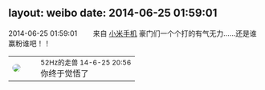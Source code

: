 layout: weibo
date: 2014-06-25 01:59:01
---
<meta name="referrer" content="no-referrer" />

2014-06-25 01:59:01  &nbsp;&nbsp;&nbsp;&nbsp;&nbsp;&nbsp; 来自 <a href="http://app.weibo.com/t/feed/22zMnn" rel="nofollow">小米手机</a>
豪门们一个个打的有气无力……还是谁赢粉谁吧！！ ​​​

<table style="width: 100%;">
  <tr>
    <td style="width: 40px;"><img style="border-radius:50%" src="https://tva4.sinaimg.cn/crop.0.0.180.180.50/8beaf773jw1e8qgp5bmzyj2050050aa8.jpg?KID=imgbed,tva&Expires=1624465120&ssig=hQrU4j4n4y"></td>
    <td colspan="2"><small>52Hz的走兽 14-6-25 20:56</small><br/>你终于觉悟了</td>
  </tr>
</table>
